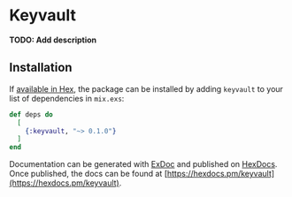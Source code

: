 # Keyvault

**TODO: Add description**

## Installation

If [available in Hex](https://hex.pm/docs/publish), the package can be installed
by adding `keyvault` to your list of dependencies in `mix.exs`:

```elixir
def deps do
  [
    {:keyvault, "~> 0.1.0"}
  ]
end
```

Documentation can be generated with [ExDoc](https://github.com/elixir-lang/ex_doc)
and published on [HexDocs](https://hexdocs.pm). Once published, the docs can
be found at [https://hexdocs.pm/keyvault](https://hexdocs.pm/keyvault).

